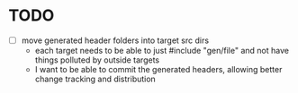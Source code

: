 # TODO
- [ ] move generated header folders into target src dirs
    - each target needs to be able to just #include "gen/file" and not have things polluted by outside targets
    - I want to be able to commit the generated headers, allowing better change tracking and distribution
